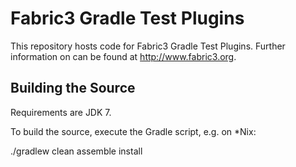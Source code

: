 Fabric3 Gradle Test Plugins
=========================

This repository hosts code for Fabric3 Gradle Test Plugins. Further information on can be found at http://www.fabric3.org.


Building the Source
------------------------

Requirements are JDK 7.

To build the source, execute the Gradle script, e.g. on *Nix:

./gradlew clean assemble install


